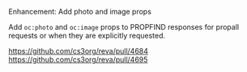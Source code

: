 Enhancement: Add photo and image props

Add `oc:photo` and `oc:image` props to PROPFIND responses for propall requests or when they are explicitly requested.

https://github.com/cs3org/reva/pull/4684
https://github.com/cs3org/reva/pull/4695
